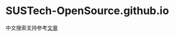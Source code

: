 # SUSTech-OpenSource.github.io

中文搜索支持参考[文章](https://blog.xiiigame.com/2021-03-02-mkdocs-material%E5%AD%A6%E4%B9%A0%E7%AC%94%E8%AE%B0/#_13)